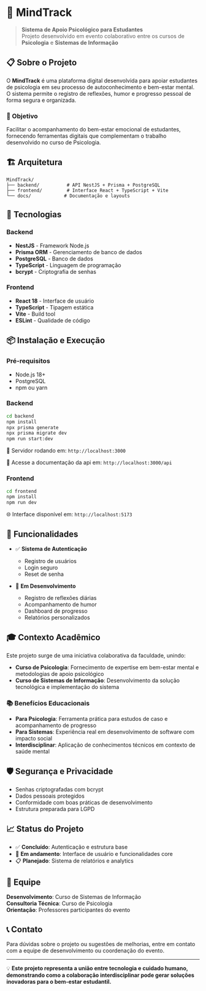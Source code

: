 # 🧠 MindTrack

> **Sistema de Apoio Psicológico para Estudantes**  
> Projeto desenvolvido em evento colaborativo entre os cursos de **Psicologia** e **Sistemas de Informação**

## 📋 Sobre o Projeto

O **MindTrack** é uma plataforma digital desenvolvida para apoiar estudantes de psicologia em seu processo de autoconhecimento e bem-estar mental. O sistema permite o registro de reflexões, humor e progresso pessoal de forma segura e organizada.

### 🎯 Objetivo

Facilitar o acompanhamento do bem-estar emocional de estudantes, fornecendo ferramentas digitais que complementam o trabalho desenvolvido no curso de Psicologia.

## 🏗️ Arquitetura

```
MindTrack/
├── backend/          # API NestJS + Prisma + PostgreSQL
├── frontend/         # Interface React + TypeScript + Vite
└── docs/            # Documentação e layouts
```

## 🚀 Tecnologias

### Backend
- **NestJS** - Framework Node.js
- **Prisma ORM** - Gerenciamento de banco de dados
- **PostgreSQL** - Banco de dados
- **TypeScript** - Linguagem de programação
- **bcrypt** - Criptografia de senhas

### Frontend
- **React 18** - Interface de usuário
- **TypeScript** - Tipagem estática
- **Vite** - Build tool
- **ESLint** - Qualidade de código

## 📦 Instalação e Execução

### Pré-requisitos
- Node.js 18+
- PostgreSQL
- npm ou yarn

### Backend
```bash
cd backend
npm install
npx prisma generate
npx prisma migrate dev
npm run start:dev
```
🚀 Servidor rodando em: `http://localhost:3000`

📃 Acesse a documentação da api em: `http://localhost:3000/api`

### Frontend
```bash
cd frontend
npm install
npm run dev
```
🌐 Interface disponível em: `http://localhost:5173`

## 📱 Funcionalidades

- ✅ **Sistema de Autenticação**
  - Registro de usuários
  - Login seguro
  - Reset de senha

- 🔄 **Em Desenvolvimento**
  - Registro de reflexões diárias
  - Acompanhamento de humor
  - Dashboard de progresso
  - Relatórios personalizados

## 🎓 Contexto Acadêmico

Este projeto surge de uma iniciativa colaborativa da faculdade, unindo:

- **Curso de Psicologia**: Fornecimento de expertise em bem-estar mental e metodologias de apoio psicológico
- **Curso de Sistemas de Informação**: Desenvolvimento da solução tecnológica e implementação do sistema

### 📚 Benefícios Educacionais

- **Para Psicologia**: Ferramenta prática para estudos de caso e acompanhamento de progresso
- **Para Sistemas**: Experiência real em desenvolvimento de software com impacto social
- **Interdisciplinar**: Aplicação de conhecimentos técnicos em contexto de saúde mental

## 🛡️ Segurança e Privacidade

- Senhas criptografadas com bcrypt
- Dados pessoais protegidos
- Conformidade com boas práticas de desenvolvimento
- Estrutura preparada para LGPD

## 📈 Status do Projeto

- ✅ **Concluído**: Autenticação e estrutura base
- 🔄 **Em andamento**: Interface de usuário e funcionalidades core
- 📋 **Planejado**: Sistema de relatórios e analytics

## 👥 Equipe

**Desenvolvimento**: Curso de Sistemas de Informação  
**Consultoria Técnica**: Curso de Psicologia  
**Orientação**: Professores participantes do evento

## 📞 Contato

Para dúvidas sobre o projeto ou sugestões de melhorias, entre em contato com a equipe de desenvolvimento ou coordenação do evento.

---

💡 **Este projeto representa a união entre tecnologia e cuidado humano, demonstrando como a colaboração interdisciplinar pode gerar soluções inovadoras para o bem-estar estudantil.**